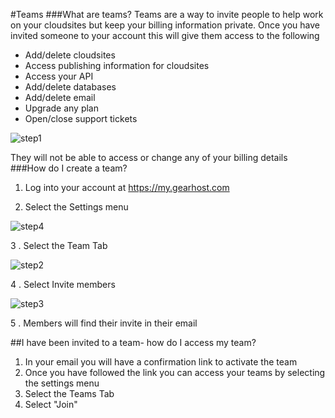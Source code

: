 #Teams
###What are teams?
Teams are a way to invite people to help work on your cloudsites but keep your billing information private. Once you have invited someone to your account this will give them access to the following

* Add/delete cloudsites
* Access publishing information for cloudsites
* Access your API
* Add/delete databases
* Add/delete email
* Upgrade any plan
* Open/close support tickets

![step1]

They will not be able to access or change any of your billing details
###How do I create a team?
1. Log into your account at https://my.gearhost.com

2. Select the Settings menu

![step4]

3 . Select the Team Tab

![step2]

4 . Select Invite members

![step3]

5 . Members will find their invite in their email

##I have been invited to a team- how do I access my team?

1. In your email you will have a confirmation link to activate the team
2. Once you have followed the link you can access your teams by selecting the settings menu
3. Select the Teams Tab
4. Select "Join"



[step1]: https://raw.githubusercontent.com/GearHost/docs/master/Images/teams-status.png
[step2]: https://raw.githubusercontent.com/GearHost/docs/master/Images/teams-settings.png
[step3]: https://raw.githubusercontent.com/GearHost/docs/master/Images/teams-send-invites.png
[step4]: https://raw.githubusercontent.com/GearHost/docs/master/Images/menu-settings.png
